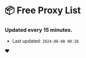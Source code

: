 # :package: Free Proxy List
### Updated every 15 minutes.

- Last updated: `2024-08-08 00:26`

:heart:

